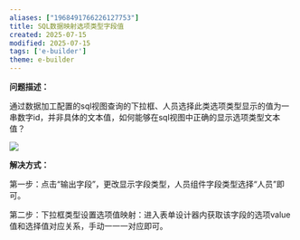 ```yaml
---
aliases: ["1968491766226127753"]
title: SQL数据映射选项类型字段值
created: 2025-07-15
modified: 2025-07-15
tags: ['e-builder']
theme: e-builder
---
```


**问题描述：**

通过数据加工配置的sql视图查询的下拉框、人员选择此类选项类型显示的值为一串数字id，并非具体的文本值，如何能够在sql视图中正确的显示选项类型文本值？

![](https://myhelpdoc.oss-cn-heyuan.aliyuncs.com/mdimages/24fc0cb6a87284068c8451c352150624.jpg)

**解决方式：**

第一步：点击“输出字段”，更改显示字段类型，人员组件字段类型选择“人员”即可。

第二步：下拉框类型设置选项值映射：进入表单设计器内获取该字段的选项value值和选择值对应关系，手动一一一对应即可。

